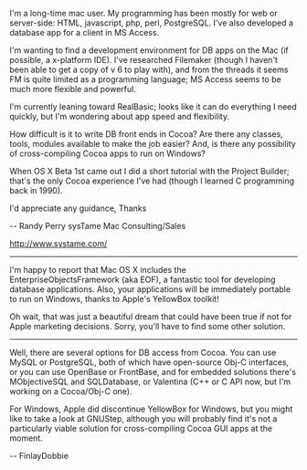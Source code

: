 I'm a long-time mac user. My programming has been mostly for web or server-side: HTML, javascript, php, perl, PostgreSQL. I've also developed a database app for a client in MS Access.

I'm wanting to find a development environment for DB apps on the Mac (if possible, a x-platform IDE). I've researched Filemaker (though I haven't been able to get a copy of v 6 to play with), and from the threads it seems FM is quite limited as a programming language; MS Access seems to be much more flexible and powerful.

I'm currently leaning toward RealBasic; looks like it can do everything I need quickly, but I'm wondering about app speed and flexibility.

How difficult is it to write DB front ends in Cocoa? Are there any classes, tools, modules available to make the job easier? And, is there any possibility of cross-compiling Cocoa apps to run on Windows?

When OS X Beta 1st came out I did a short tutorial with the Project Builder; that's the only Cocoa experience I've had (though I learned C programming back in 1990).

I'd appreciate any guidance,
Thanks


-- 
Randy Perry
sysTame
Mac Consulting/Sales

http://www.systame.com/

----
I'm happy to report that Mac OS X includes the EnterpriseObjectsFramework (aka  EOF), a fantastic tool for developing database applications.  Also, your applications will be immediately portable to run on Windows, thanks to Apple's YellowBox toolkit!

Oh wait, that was just a beautiful dream that could have been true if not for Apple marketing decisions.  Sorry, you'll have to find some other solution.

----

Well, there are several options for DB access from Cocoa. You can use MySQL or PostgreSQL, both of which have open-source Obj-C interfaces, or you can use OpenBase or FrontBase, and for embedded solutions there's MObjectiveSQL and SQLDatabase, or Valentina (C++ or C API now, but I'm working on a Cocoa/Obj-C one).

For Windows, Apple did discontinue YellowBox for Windows, but you might like to take a look at GNUStep, although you will probably find it's not a particularly viable solution for cross-compiling Cocoa GUI apps at the moment.

-- FinlayDobbie
